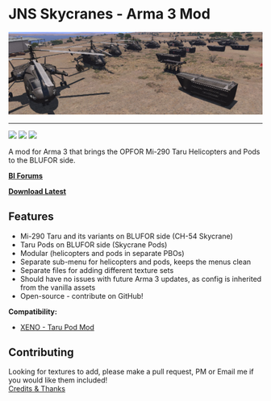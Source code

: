 JNS Skycranes - Arma 3 Mod
================
<p align="center">
  <img src="https://raw.githubusercontent.com/jonpas/A3_JNS_Skycranes/master/.dev/images/jns_skycranes.jpg" />
</p>

---

[![](https://img.shields.io/badge/Version-1.0.0-blue.svg?style=flat-square)](https://github.com/jonpas/A3_JNS_Skycranes/releases) [![](https://img.shields.io/badge/License-APL--SA-red.svg?style=flat-square)](https://github.com/jonpas/A3_JNS_Skycranes/blob/master/LICENSE.md) [![](https://img.shields.io/github/issues/jonpas/A3_JNS_Skycranes.svg?style=flat-square)](https://github.com/jonpas/A3_JNS_Skycranes/issues)

A mod for Arma 3 that brings the OPFOR Mi-290 Taru Helicopters and Pods to the BLUFOR side.

**[BI Forums](http://forums.bistudio.com/showthread.php?186479-JNS-Skycranes-%28NATO-Taru-Helicopters%29)**

**[Download Latest](https://github.com/jonpas/A3_JNS_Skycranes/releases)**

## Features

*   Mi-290 Taru and its variants on BLUFOR side (CH-54 Skycrane)
*   Taru Pods on BLUFOR side (Skycrane Pods)
*   Modular (helicopters and pods in separate PBOs)
*   Separate sub-menu for helicopters and pods, keeps the menus clean
*   Separate files for adding different texture sets
*   Should have no issues with future Arma 3 updates, as config is inherited from the vanilla assets
*   Open-source - contribute on GitHub!

**Compatibility:**

*   [XENO - Taru Pod Mod](http://forums.bistudio.com/showthread.php?186272-XENO-Taru-Pod-Mod)

## Contributing

Looking for textures to add, please make a pull request, PM or Email me if you would like them included!  
[Credits & Thanks](https://github.com/jonpas/A3_JNS_Skycranes/blob/master/AUTHORS.md)